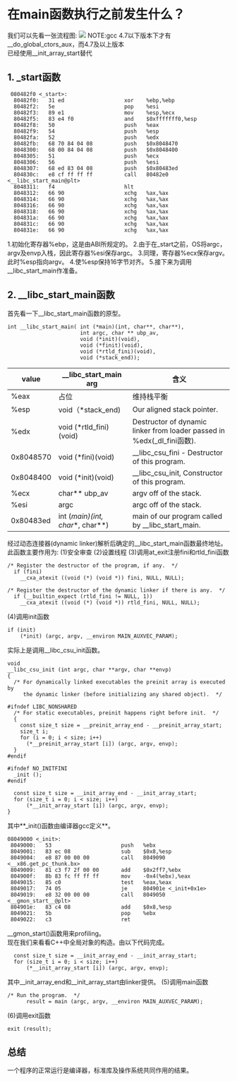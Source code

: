 # 在main函数执行之前发生什么？
我们可以先看一张流程图:
![ ](/home/chenzheng/Documents/elf/rt/rt0.png  "流程图")
NOTE:gcc 4.7以下版本下才有__do_global_ctors_aux，而4.7及以上版本  
已经使用__init_array_start替代
## 1. _start函数 
```
 080482f0 <_start>:
  80482f0:   31 ed                   xor    %ebp,%ebp
  80482f2:   5e                      pop    %esi
  80482f3:   89 e1                   mov    %esp,%ecx
  80482f5:   83 e4 f0                and    $0xfffffff0,%esp
  80482f8:   50                      push   %eax
  80482f9:   54                      push   %esp
  80482fa:   52                      push   %edx
  80482fb:   68 70 84 04 08          push   $0x8048470
  8048300:   68 00 84 04 08          push   $0x8048400
  8048305:   51                      push   %ecx
  8048306:   56                      push   %esi
  8048307:   68 ed 83 04 08          push   $0x80483ed
  804830c:   e8 cf ff ff ff          call   80482e0 <__libc_start_main@plt>
  8048311:   f4                      hlt
  8048312:   66 90                   xchg   %ax,%ax
  8048314:   66 90                   xchg   %ax,%ax
  8048316:   66 90                   xchg   %ax,%ax
  8048318:   66 90                   xchg   %ax,%ax
  804831a:   66 90                   xchg   %ax,%ax
  804831c:   66 90                   xchg   %ax,%ax
  804831e:   66 90                   xchg   %ax,%ax
```
1.初始化寄存器%ebp，这是由ABI所规定的。
2.由于在_start之前，OS将argc，argv及envp入栈，因此寄存器%esi保存argc。
3.同理，寄存器%ecx保存argv。此时%esp指向argv。
4.使%esp保持16字节对齐。
5.接下来为调用__libc_start_main作准备。

## 2. __libc_start_main函数
首先看一下__libc_start_main函数的原型。
```
int __libc_start_main( int (*main)(int, char**, char**),
                       int argc, char ** ubp_av,
                       void (*init)(void),
                       void (*finit)(void),
                       void (*rtld_fini)(void),
                       void (*stack_end));
```
value | __libc_start_main arg | 含义
----- | --------------------- | ----
%eax | 占位 | 维持栈平衡
%esp | void（*stack_end) | Our aligned stack pointer.
%edx | void (*rtld_fini)(void) | Destructor of dynamic linker from loader passed in %edx(_dl_fini函数). 
0x8048570 | void (*fini)(void) | __libc_csu_fini - Destructor of this program.
0x8048400 | void (*init)(void) | __libc_csu_init, Constructor of this program.
%ecx | char** ubp_av | argv off of the stack.
%esi | argc | argc off of the stack.
0x80483ed | int (*main)(int, char**, char**) | main of our program called by __libc_start_main.

经过动态连接器(dynamic linker)解析后确定的__libc_start_main函数最终地址。此函数主要作用为:
(1)安全审查
(2)设置线程
(3)调用at_exit注册fini和rtld_fini函数
```
/* Register the destructor of the program, if any.  */
  if (fini)
    __cxa_atexit ((void (*) (void *)) fini, NULL, NULL);
```
```
/* Register the destructor of the dynamic linker if there is any.  */
  if (__builtin_expect (rtld_fini != NULL, 1))
    __cxa_atexit ((void (*) (void *)) rtld_fini, NULL, NULL);
```
(4)调用init函数
```
if (init)
    (*init) (argc, argv, __environ MAIN_AUXVEC_PARAM);
```
实际上是调用__libc_csu_init函数。
```
void
__libc_csu_init (int argc, char **argv, char **envp)
{
  /* For dynamically linked executables the preinit array is executed by
     the dynamic linker (before initializing any shared object).  */

#ifndef LIBC_NONSHARED
  /* For static executables, preinit happens right before init.  */
  {
    const size_t size = __preinit_array_end - __preinit_array_start;
    size_t i;
    for (i = 0; i < size; i++)
      (*__preinit_array_start [i]) (argc, argv, envp);
  }
#endif

#ifndef NO_INITFINI
  _init ();
#endif

  const size_t size = __init_array_end - __init_array_start;
  for (size_t i = 0; i < size; i++)
      (*__init_array_start [i]) (argc, argv, envp);
}
```
其中**_init()函数由编译器gcc定义**。
```
08049000 <_init>:
 8049000:	53                   	push   %ebx
 8049001:	83 ec 08             	sub    $0x8,%esp
 8049004:	e8 87 00 00 00       	call   8049090 <__x86.get_pc_thunk.bx>
 8049009:	81 c3 f7 2f 00 00    	add    $0x2ff7,%ebx
 804900f:	8b 83 fc ff ff ff    	mov    -0x4(%ebx),%eax
 8049015:	85 c0                	test   %eax,%eax
 8049017:	74 05                	je     804901e <_init+0x1e>
 8049019:	e8 32 00 00 00       	call   8049050 <__gmon_start__@plt>
 804901e:	83 c4 08             	add    $0x8,%esp
 8049021:	5b                   	pop    %ebx
 8049022:	c3                   	ret    

```
__gmon_start()函数用来profiling。  
现在我们来看看C++中全局对象的构造。由以下代码完成。
```
  const size_t size = __init_array_end - __init_array_start;
  for (size_t i = 0; i < size; i++)
      (*__init_array_start [i]) (argc, argv, envp);
```
其中__init_array_end和__init_array_start由linker提供。
(5)调用main函数
```
/* Run the program.  */
      result = main (argc, argv, __environ MAIN_AUXVEC_PARAM);
```
(6)调用exit函数
```
exit (result);
```

## 总结
一个程序的正常运行是编译器，标准库及操作系统共同作用的结果。
